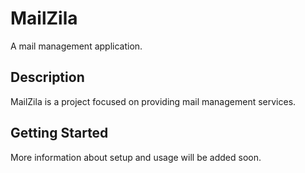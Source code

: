 # MailZila

A mail management application.

## Description

MailZila is a project focused on providing mail management services.

## Getting Started

More information about setup and usage will be added soon. 
